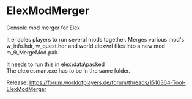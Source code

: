 # ElexModMerger
Console mod merger for Elex

It enables players to run several mods together.
Merges various mod's w_info.hdr, w_quest.hdr and world.elexwrl files into a new mod m_9_MergeMod.pak.

It needs to run this in elex\data\packed\
The elexresman.exe has to be in the same folder.

Release:
https://forum.worldofplayers.de/forum/threads/1510364-Tool-ElexModMerger
